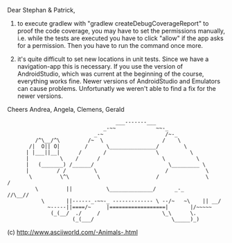 Dear Stephan & Patrick,

1) to execute gradlew with "gradlew createDebugCoverageReport" to proof the code coverage, 
you may have to set the permissions manually, i.e. while the tests are executed you have
to click "allow" if the app asks for a permission.
Then you have to run the command once more.

2) it's quite difficult to set new locations in unit tests. Since we have a navigation-app
this is necessary. If you use the version of AndroidStudio, which was current at the 
beginning of the course, everything works fine. Newer versions of AndroidStudio and 
Emulators can cause problems. Unfortunatly we weren't able to find a fix for the newer
versions.

Cheers
Andrea, Angela, Clemens, Gerald

                                       ___-------___
                                   _-~~             ~~-_
                                _-~                    /~-_
             /^\__/^\         /~  \                   /    \
           /|  O|| O|        /      \_______________/        \
          | |___||__|      /       /                \          \
          |          \    /      /                    \          \
          |   (_______) /______/                        \_________ \
          |         / /         \                      /            \
           \         \^\         \                  /               \     /
             \         ||           \______________/      _-_       //\__//
               \       ||------_-~~-_ ------------- \ --/~   ~\    || __/
                 ~-----||====/~     |==================|       |/~~~~~
                  (_(__/  ./     /                    \_\      \.
                         (_(___/                         \_____)_)
(c) http://www.asciiworld.com/-Animals-.html

